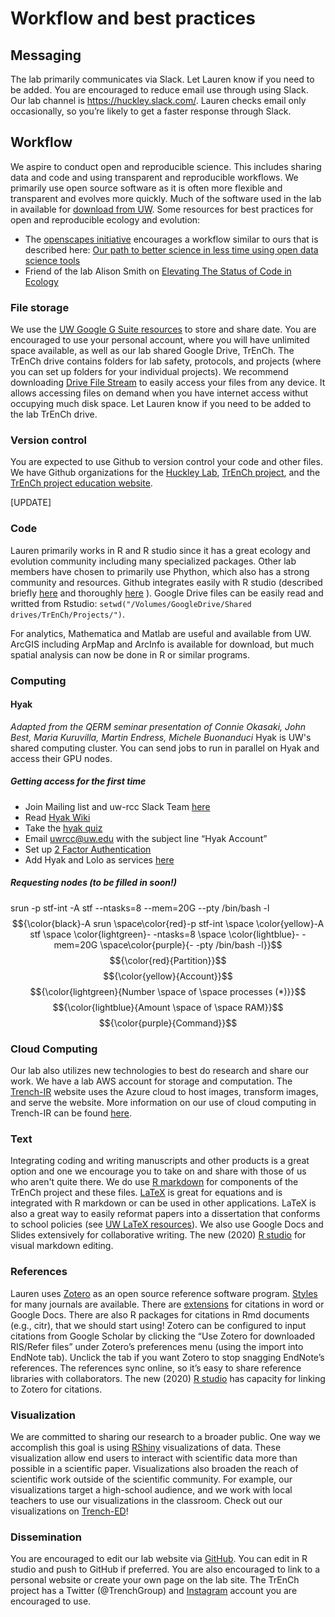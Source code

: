 # Workflow and best practices

## Messaging 
The lab primarily communicates via Slack.  Let Lauren know if you need to be added. You are encouraged to reduce email use through using Slack. Our lab channel is https://huckley.slack.com/.  Lauren checks email only occasionally, so you’re likely to get a faster response through Slack.

## Workflow
We aspire to conduct open and reproducible science. This includes sharing data and code and using transparent and reproducible workflows. We primarily use open source software as it is often more flexible and transparent and evolves more quickly. Much of the software used in the lab in available for [download from UW](https://itconnect.uw.edu/wares/uware/). Some resources for best practices for open and reproducible ecology and evolution:
* The [openscapes initiative](https://www.openscapes.org/) encourages a workflow similar to ours that is described here: [Our path to better science in less time using open data science tools](https://www.nature.com/articles/s41559-017-0160)
* Friend of the lab Alison Smith on [Elevating The Status of Code in Ecology](https://www.sciencedirect.com/science/article/pii/S0169534715002906)

### File storage
We use the [UW Google G Suite resources](https://itconnect.uw.edu/connect/email/google-apps/) to store and share date. You are encouraged to use your personal account, where you will have unlimited space available, as well as our lab shared Google Drive, TrEnCh. The TrEnCh drive contains folders for lab safety, protocols, and projects (where you can set up folders for your individual projects). We recommend downloading [Drive File Stream](https://www.google.com/drive/download/) to easily access your files from any device. It allows accessing files on demand when you have internet access withut occupying much disk space. Let Lauren know if you need to be added to the lab TrEnCh drive. 

### Version control
You are expected to use Github to version control your code and other files.  We have Github organizations for the [Huckley Lab](https://github.com/HuckleyLab), [TrEnCh project](https://github.com/trenchproject/), and the [TrEnCh project education website](https://github.com/trench-ed).

[UPDATE]

### Code
Lauren primarily works in R and R studio since it has a great ecology and evolution community including many specialized packages. Other lab members have chosen to primarily use Phython, which also has a strong community and resources. Github integrates easily with R studio (described briefly [here](http://www.molecularecologist.com/2013/11/using-github-with-r-and-rstudio/) and thoroughly [here](https://happygitwithr.com/) ). Google Drive files can be easily read and writted from Rstudio: `setwd("/Volumes/GoogleDrive/Shared drives/TrEnCh/Projects/")`. 

For analytics, Mathematica and Matlab are useful and available from UW. ArcGIS including ArpMap and ArcInfo is available for download, but much spatial analysis can now be done in R or similar programs.

### Computing
#### Hyak
_Adapted from the QERM seminar presentation of Connie Okasaki, John Best, Maria Kuruvilla, Martin Endress, Michele Buonanduci_
Hyak is UW's shared computing cluster. You can send jobs to run in parallel on Hyak and access their GPU nodes.
##### Getting access for the first time
* Join Mailing list and uw-rcc Slack Team [here](http://mailman12.u.washington.edu/mailman/listinfo/hpc-list)
* Read [Hyak Wiki](https://wiki.cac.washington.edu/display/hyakusers/WIKI+for+Hyak+users)
* Take the [hyak quiz](http://depts.washington.edu/uwrcc/getting-started-2/getting-started/)
* Email uwrcc@uw.edu with the subject line “Hyak Account”
* Set up [2 Factor Authentication](https://itconnect.uw.edu/security/uw-netids/2fa/)
* Add Hyak and Lolo as services [here](https://uwnetid.washington.edu/manage/)
##### Requesting nodes (to be filled in soon!)
srun -p stf-int -A stf --ntasks=8 --mem=20G --pty /bin/bash -l
$${\color{black}-A srun \space\color{red}-p stf-int \space \color{yellow}-A stf \space \color{lightgreen}- -ntasks=8 \space \color{lightblue}- -mem=20G \space\color{purple}{- -pty /bin/bash -l}}$$
$${\color{red}{Partition}}$$
$${\color{yellow}{Account}}$$
$${\color{lightgreen}{Number \space of \space processes (*)}}$$
$${\color{lightblue}{Amount \space of \space RAM}}$$
$${\color{purple}{Command}}$$

### Cloud Computing
Our lab also utilizes new technologies to best do research and share our work. We have a lab AWS account for storage and computation. The [Trench-IR](https://trench-ir.trenchproject.com/) website uses the Azure cloud to host images, transform images, and serve the website. More information on our use of cloud computing in Trench-IR can be found [here](https://github.com/trenchproject/Trench-IR).

### Text
Integrating coding and writing manuscripts and other products is a great option and one we encourage you to take on and share with those of us who aren't quite there. We do use [R markdown](https://rmarkdown.rstudio.com/articles_intro.html) for components of the TrEnCh project and these files. [LaTeX](https://www.latex-project.org/) is great for equations and is integrated with R markdown or can be used in other applications. LaTeX is also a great way to easily reformat papers into a dissertation that conforms to school policies (see [UW LaTeX resources](http://staff.washington.edu/fox/tex/uwthesis.shtml)). We also use Google Docs and Slides extensively for collaborative writing. The new (2020) [R studio](https://www.r-bloggers.com/2020/09/rstudio-v1-4-preview-visual-markdown-editing/) for visual markdown editing.

### References
Lauren uses [Zotero](https://www.zotero.org/) as an open source reference software program. [Styles](https://www.zotero.org/styles) for many journals are available. There are [extensions](https://www.zotero.org/support/word_processor_integration) for citations in word or Google Docs. There are also R packages for citations in Rmd documents (e.g., citr), that we should start using! Zotero can be configured to input citations from Google Scholar by clicking the “Use Zotero for downloaded RIS/Refer files” under Zotero’s preferences menu (using the import into EndNote tab). Unclick the tab if you want Zotero to stop snagging EndNote’s references. The references sync online, so it’s easy to share reference libraries with collaborators. The new (2020) [R studio](https://www.r-bloggers.com/2020/11/rstudio-1-4-preview-citations/) has capacity for linking to Zotero for citations.

### Visualization
We are committed to sharing our research to a broader public. One way we accomplish this goal is using [RShiny](https://shiny.rstudio.com/gallery/) visualizations of data. These visualization allow end users to interact with scientific data more than possible in a scientific paper. Visualizations also broaden the reach of scientific work outside of the scientific community. For example, our visualizations target a high-school audience, and we work with local teachers to use our visualizations in the classroom. Check out our visualizations on [Trench-ED](https://trench-ed.trenchproject.com/RShiny)!

### Dissemination
You are encouraged to edit our lab website via [GitHub](https://github.com/HuckleyLab/HuckleyLab.github.io). You can edit in R studio and push to GitHub if preferred. You are also encouraged to link to a personal website or create your own page on the lab site. The TrEnCh project has a Twitter (@TrenchGroup) and [Instagram](https://www.instagram.com/trenchproject/) account you are encouraged to use.



